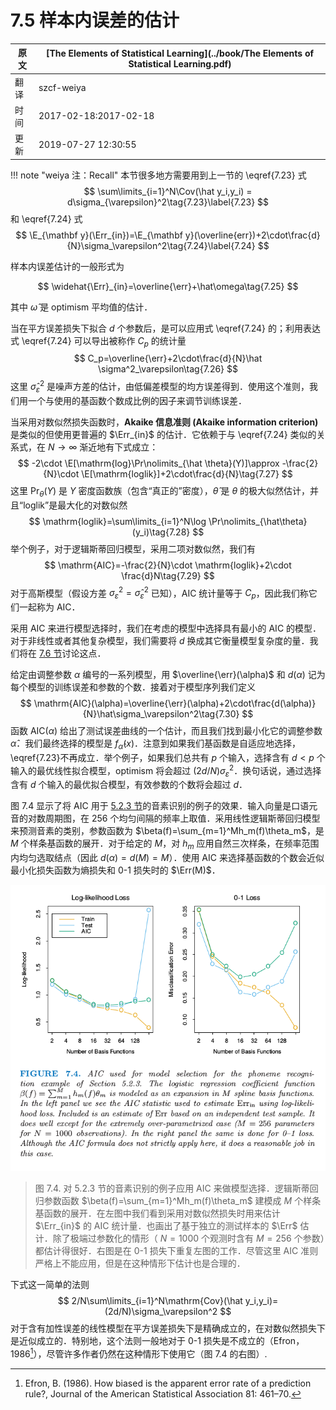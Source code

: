 # 7.5 样本内误差的估计

| 原文   | [The Elements of Statistical Learning](../book/The Elements of Statistical Learning.pdf) |
| ---- | ---------------------------------------- |
| 翻译   | szcf-weiya                               |
| 时间   | 2017-02-18:2017-02-18                    |
|更新|2019-07-27 12:30:55|

!!! note "weiya 注：Recall"
    本节很多地方需要用到上一节的 \eqref{7.23} 式
    $$
    \sum\limits_{i=1}^N\Cov(\hat y_i,y_i) = d\sigma_{\varepsilon}^2\tag{7.23}\label{7.23}
    $$
    和 \eqref{7.24} 式
    $$
    \E_{\mathbf y}(\Err_{in})=\E_{\mathbf y}(\overline{err})+2\cdot\frac{d}{N}\sigma_\varepsilon^2\tag{7.24}\label{7.24}
    $$

样本内误差估计的一般形式为

$$
\widehat{\Err}_{in}=\overline{\err}+\hat\omega\tag{7.25}
$$

其中 $\hat\omega$ 是 optimism 平均值的估计．

当在平方误差损失下拟合 $d$ 个参数后，是可以应用式 \eqref{7.24} 的；利用表达式 \eqref{7.24} 可以导出被称作 $C_p$ 的统计量
$$
C_p=\overline{\err}+2\cdot\frac{d}{N}\hat \sigma^2_\varepsilon\tag{7.26}
$$
这里 $\hat\sigma_\varepsilon^2$ 是噪声方差的估计，由低偏差模型的均方误差得到．使用这个准则，我们用一个与使用的基函数个数成比例的因子来调节训练误差．

当采用对数似然损失函数时，**Akaike 信息准则 (Akaike information criterion)** 是类似的但使用更普遍的 $\Err_{in}$ 的估计．它依赖于与 \eqref{7.24} 类似的关系式，在 $N\rightarrow \infty$ 渐近地有下式成立：
$$
-2\cdot \E[\mathrm{log}\Pr\nolimits_{\hat \theta}(Y)]\approx -\frac{2}{N}\cdot \E[\mathrm{loglik}]+2\cdot\frac{d}{N}\tag{7.27}
$$
这里 $\Pr_{\theta}(Y)$ 是 $Y$ 密度函数族（包含“真正的”密度），$\hat\theta$ 是 $\theta$ 的极大似然估计，并且“loglik”是最大化的对数似然
$$
\mathrm{loglik}=\sum\limits_{i=1}^N\log \Pr\nolimits_{\hat\theta}(y_i)\tag{7.28}
$$
举个例子，对于逻辑斯蒂回归模型，采用二项对数似然，我们有
$$
\mathrm{AIC}=-\frac{2}{N}\cdot \mathrm{loglik}+2\cdot \frac{d}N\tag{7.29}
$$
对于高斯模型（假设方差 $\sigma_\varepsilon^2=\hat\sigma_\varepsilon^2$ 已知），AIC 统计量等于 $C_p$，因此我们称它们一起称为 AIC．

采用 AIC 来进行模型选择时，我们在考虑的模型中选择具有最小的 AIC 的模型．对于非线性或者其他复杂模型，我们需要将 $d$ 换成其它衡量模型复杂度的量．我们将在 [7.6 节](7.6-The-Effective-Number-of-Parameters/index.html)讨论这点．

给定由调整参数 $\alpha$ 编号的一系列模型，用 $\overline{\err}(\alpha)$ 和 $d(\alpha)$ 记为每个模型的训练误差和参数的个数．接着对于模型序列我们定义
$$
\mathrm{AIC}(\alpha)=\overline{\err}(\alpha)+2\cdot\frac{d(\alpha)}{N}\hat\sigma_\varepsilon^2\tag{7.30}
$$
函数 $\mathrm{AIC}(\alpha)$ 给出了测试误差曲线的一个估计，而且我们找到最小化它的调整参数 $\hat \alpha$．我们最终选择的模型是 $f_{\hat\alpha}(x)$．注意到如果我们基函数是自适应地选择，\eqref{7.23}不再成立．举个例子，如果我们总共有 $p$ 个输入，选择含有 $d < p$ 个输入的最优线性拟合模型，optimism 将会超过 $(2d/N)\sigma_\varepsilon^2$．换句话说，通过选择含有 $d$ 个输入的最优拟合模型，有效参数的个数将会超过 $d$．

图 7.4 显示了将 AIC 用于 [5.2.3 节](../05-Basis-Expansions-and-Regularization/5.2-Piecewise-Polynomials-and-Splines/index.html#_3)的音素识别的例子的效果．输入向量是口语元音的对数周期图，在 256 个均匀间隔的频率上取值．采用线性逻辑斯蒂回归模型来预测音素的类别，参数函数为 $\beta(f)=\sum_{m=1}^Mh_m(f)\theta_m$，是 $M$ 个样条基函数的展开．对于给定的 $M$，对 $h_m$ 应用自然三次样条，在频率范围内均匀选取结点（因此 $d(\alpha)=d(M)=M$）．使用 AIC 来选择基函数的个数会近似最小化损失函数为熵损失和 0-1 损失时的 $\Err(M)$．

![](../img/07/fig7.4.png)

> 图 7.4. 对 5.2.3 节的音素识别的例子应用 AIC 来做模型选择．逻辑斯蒂回归参数函数 $\beta(f)=\sum_{m=1}^Mh_m(f)\theta_m$ 建模成 $M$ 个样条基函数的展开．在左图中我们看到采用对数似然损失时用来估计 $\Err_{in}$ 的 AIC 统计量．也画出了基于独立的测试样本的 $\Err$ 估计．除了极端过参数化的情形（ $N=1000$ 个观测时含有 $M=256$ 个参数）都估计得很好．右图是在 0-1 损失下重复左图的工作．尽管这里 AIC 准则严格上不能应用，但是在这种情形下估计也是合理的．

下式这一简单的法则
$$
2/N\sum\limits_{i=1}^N\mathrm{Cov}(\hat y_i,y_i)=(2d/N)\sigma_\varepsilon^2
$$
对于含有加性误差的线性模型在平方误差损失下是精确成立的，在对数似然损失下是近似成立的．特别地，这个法则一般地对于 0-1 损失是不成立的（Efron，1986[^1]），尽管许多作者仍然在这种情形下使用它（图 7.4 的右图）.


[^1]: Efron, B. (1986). How biased is the apparent error rate of a prediction rule?, Journal of the American Statistical Association 81: 461–70.
